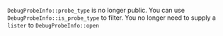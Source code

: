 `DebugProbeInfo::probe_type` is no longer public. You can use `DebugProbeInfo::is_probe_type` to filter.
You no longer need to supply a `lister` to `DebugProbeInfo::open`